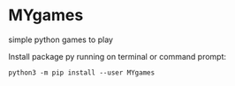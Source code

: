# MYgames
simple python games to play

Install package py running on terminal or command prompt:

    python3 -m pip install --user MYgames

